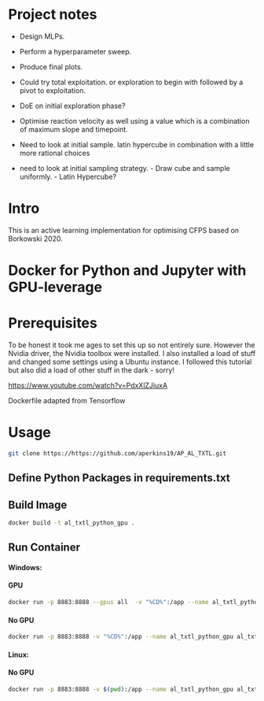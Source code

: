 # Project notes


* Design MLPs.

* Perform a hyperparameter sweep.

* Produce final plots.

* Could try total exploitation. or exploration to begin with followed by a pivot to exploitation.
* DoE on initial exploration phase?


* Optimise reaction velocity as well using a value which is a combination of maximum slope and timepoint. 
* Need to look at initial sample. latin hypercube in combination with a little more rational choices

* need to look at initial sampling strategy. - Draw cube and sample uniformly. - Latin Hypercube?


# Intro

 This is an active learning implementation for optimising CFPS based on Borkowski 2020.



# Docker for Python and Jupyter with GPU-leverage

# Prerequisites

To be honest it took me ages to set this up so not entirely sure. However the Nvidia driver, the Nvidia toolbox were installed. I also installed a load of stuff and changed some settings using a Ubuntu instance. I followed this tutorial but also did a load of other stuff in the dark - sorry!

https://www.youtube.com/watch?v=PdxXlZJiuxA

Dockerfile adapted from Tensorflow

# Usage

```bash
git clone https://https://github.com/aperkins19/AP_AL_TXTL.git
```

## Define Python Packages in requirements.txt

## Build Image

```bash
docker build -t al_txtl_python_gpu .
```


## Run Container

#### Windows:
#### GPU
```bash
docker run -p 8883:8888 --gpus all  -v "%CD%":/app --name al_txtl_python_gpu al_txtl_python_gpu
```
#### No GPU
```bash
docker run -p 8883:8888 -v "%CD%":/app --name al_txtl_python_gpu al_txtl_python_gpu
```
#### Linux:
#### No GPU

```bash
docker run -p 8883:8888 -v $(pwd):/app --name al_txtl_python_gpu al_txtl_python_gpu
```
